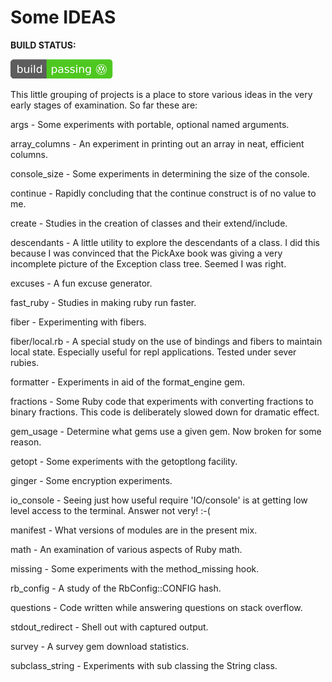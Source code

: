 # Some IDEAS

**BUILD STATUS:**

![alt text](./manifest/somuchwinning.png "Volkswagen Continuous Testing")

This little grouping of projects is a place to store various ideas in the
very early stages of examination. So far these are:

args - Some experiments with portable, optional named arguments.

array_columns - An experiment in printing out an array in neat, efficient columns.

console_size - Some experiments in determining the size of the console.

continue - Rapidly concluding that the continue construct is of no value to me.

create - Studies in the creation of classes and their extend/include.

descendants - A little utility to explore the descendants of a class. I did this
because I was convinced that the PickAxe book was giving a very incomplete
picture of the Exception class tree. Seemed I was right.

excuses - A fun excuse generator.

fast_ruby - Studies in making ruby run faster.

fiber - Experimenting with fibers.

fiber/local.rb - A special study on the use of bindings and fibers to maintain
local state. Especially useful for repl applications. Tested under sever rubies.

formatter - Experiments in aid of the format_engine gem.

fractions - Some Ruby code that experiments with converting fractions to
binary fractions. This code is deliberately slowed down for dramatic effect.

gem_usage - Determine what gems use a given gem. Now broken for some reason.

getopt - Some experiments with the getoptlong facility.

ginger - Some encryption experiments.

io_console - Seeing just how useful require 'IO/console' is at getting low
level access to the terminal. Answer not very! :-(

manifest - What versions of modules are in the present mix.

math - An examination of various aspects of Ruby math.

missing - Some experiments with the method_missing hook.

rb_config - A study of the RbConfig::CONFIG hash.

questions - Code written while answering questions on stack overflow.

stdout_redirect - Shell out with captured output.

survey - A survey gem download statistics.

subclass_string - Experiments with sub classing the String class.
